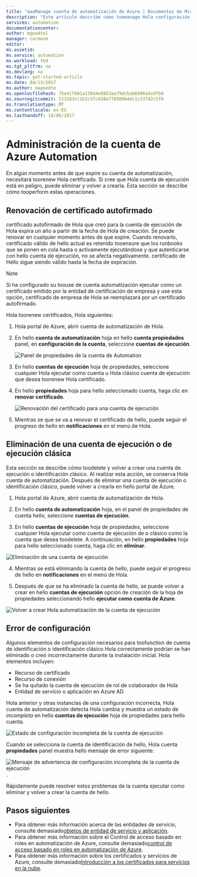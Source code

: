 ```yaml
---
title: "aaaManage cuenta de automatización de Azure | Documentos de Microsoft"
description: "Este artículo describe cómo toomanage Hola configuración de la cuenta de automatización, como la renovación de certificados, eliminación y una configuración incorrecta."
services: automation
documentationcenter: 
author: mgoedtel
manager: carmonm
editor: 
ms.assetid: 
ms.service: automation
ms.workload: tbd
ms.tgt_pltfrm: na
ms.devlang: na
ms.topic: get-started-article
ms.date: 04/13/2017
ms.author: magoedte
ms.openlocfilehash: 75e41f601a138d4e8853aa79dcbab6696a5e9fb0
ms.sourcegitcommit: 523283cc1b3c37c428e77850964dc1c33742c5f0
ms.translationtype: MT
ms.contentlocale: es-ES
ms.lasthandoff: 10/06/2017
---
```

# <a name="manage-azure-automation-account"></a>Administración de la cuenta de Azure Automation
En algún momento antes de que expire su cuenta de automatización, necesitará toorenew Hola certificado. Si cree que Hola cuenta de ejecución está en peligro, puede eliminar y volver a crearla. Esta sección se describe cómo tooperform estas operaciones.

## <a name="self-signed-certificate-renewal"></a>Renovación de certificado autofirmado
certificado autofirmado de Hola que creó para la cuenta de ejecución de Hola expira un año a partir de la fecha de Hola de creación. Se puede renovar en cualquier momento antes de que expire. Cuando renovarlo, certificado válido de hello actual es retenido tooensure que los runbooks que se ponen en cola hasta o activamente ejecutándose y que autenticarse con hello cuenta de ejecución, no se afecta negativamente. certificado de Hello sigue siendo válido hasta la fecha de expiración.

> [!NOTE]
> Si ha configurado su toouse de cuenta automatización ejecutar como un certificado emitido por la entidad de certificación de empresa y use esta opción, certificado de empresa de Hola se reemplazará por un certificado autofirmado.

Hola toorenew certificados, Hola siguientes:

1. Hola portal de Azure, abrir cuenta de automatización de Hola.

2. En hello **cuenta de automatización** hoja en hello **cuenta propiedades** panel, en **configuración de la cuenta**, seleccione **cuentas de ejecución**.

    ![Panel de propiedades de la cuenta de Automation](media/automation-manage-account/automation-account-properties-pane.png)
3. En hello **cuentas de ejecución** hoja de propiedades, seleccione cualquier Hola ejecutar como cuenta u Hola clásico cuenta de ejecución que desea toorenew Hola certificado.

4. En hello **propiedades** hoja para hello seleccionado cuenta, haga clic en **renovar certificado**.

    ![Renovación del certificado para una cuenta de ejecución](media/automation-manage-account/automation-account-renew-runas-certificate.png)

5. Mientras se que se va a renovar el certificado de hello, puede seguir el progreso de hello en **notificaciones** en el menú de Hola.

## <a name="delete-a-run-as-or-classic-run-as-account"></a>Eliminación de una cuenta de ejecución o de ejecución clásica
Esta sección se describe cómo toodelete y volver a crear una cuenta de ejecución o identificación clásico. Al realizar esta acción, se conserva Hola cuenta de automatización. Después de eliminar una cuenta de ejecución o identificación clásico, puede volver a crearla en hello portal de Azure.

1. Hola portal de Azure, abrir cuenta de automatización de Hola.

2. En hello **cuenta de automatización** hoja, en el panel de propiedades de cuenta hello, seleccione **cuentas de ejecución**.

3. En hello **cuentas de ejecución** hoja de propiedades, seleccione cualquier Hola ejecutar como cuenta de ejecución de o clásico como la cuenta que desea toodelete. A continuación, en hello **propiedades** hoja para hello seleccionado cuenta, haga clic en **eliminar**.

 ![Eliminación de una cuenta de ejecución](media/automation-manage-account/automation-account-delete-runas.png)

4. Mientras se está eliminando la cuenta de hello, puede seguir el progreso de hello en **notificaciones** en el menú de Hola.

5. Después de que se ha eliminado la cuenta de hello, se puede volver a crear en hello **cuentas de ejecución** opción de creación de la hoja de propiedades seleccionando hello **ejecutar como cuenta de Azure**.

 ![Volver a crear Hola automatización de la cuenta de ejecución](media/automation-manage-account/automation-account-create-runas.png)

## <a name="misconfiguration"></a>Error de configuración
Algunos elementos de configuración necesarios para toofunction de cuenta de identificación o identificación clásico Hola correctamente podrían se han eliminado o creó incorrectamente durante la instalación inicial. Hola elementos incluyen:

* Recurso de certificado
* Recurso de conexión
* Se ha quitado la cuenta de ejecución de rol de colaborador de Hola
* Entidad de servicio o aplicación en Azure AD

Hola anterior y otras instancias de una configuración incorrecta, Hola cuenta de automatización detecta Hola cambia y muestra un estado de *incompleta* en hello **cuentas de ejecución** hoja de propiedades para hello cuenta.

![Estado de configuración incompleta de la cuenta de ejecución](media/automation-manage-account/automation-account-runas-incomplete-config.png)

Cuando se selecciona la cuenta de identificación de hello, Hola cuenta **propiedades** panel muestra hello mensaje de error siguiente:

![Mensaje de advertencia de configuración incompleta de la cuenta de ejecución](media/automation-manage-account/automation-account-runas-incomplete-config-msg.png).

Rápidamente puede resolver estos problemas de la cuenta ejecutar como eliminar y volver a crear la cuenta de hello.

## <a name="next-steps"></a>Pasos siguientes
* Para obtener más información acerca de las entidades de servicio, consulte demasiado[objetos de entidad de servicio y aplicación](../active-directory/active-directory-application-objects.md).
* Para obtener más información sobre el Control de acceso basado en roles en automatización de Azure, consulte demasiado[control de acceso basado en roles en automatización de Azure](automation-role-based-access-control.md).
* Para obtener más información sobre los certificados y servicios de Azure, consulte demasiado[Introducción a los certificados para servicios en la nube](../cloud-services/cloud-services-certs-create.md).
